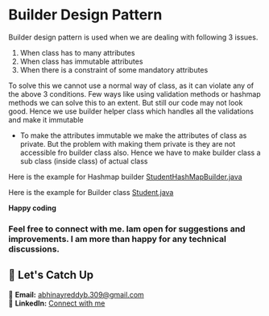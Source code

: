 # Builder Design Pattern

Builder design pattern is used when we are dealing with following 3 issues.
1. When class has to many attributes
2. When class has immutable attributes
3. When there is a constraint of some mandatory attributes


To solve this we cannot use a normal way of class, as it can violate any of the above 3 conditions. Few ways like using validation methods or hashmap methods we can solve this to an extent. But still our code may not look good. 
Hence we use builder helper class which handles all the validations and make it immutable
- To make the attributes immutable we make the attributes of class as private. But the problem with making them private is they are not accessible fro builder class also. Hence we have to make builder class a sub class (inside class) of actual class


Here is the example for Hashmap builder [StudentHashMapBuilder.java](./StudentHashMapBuilder.java)

Here is the example for Builder class [Student.java](./Student.java)


**Happy coding**

### Feel free to connect with me. Iam open for suggestions and improvements. I am more than happy for any technical discussions.

## 📩 Let's Catch Up
📧 **Email:** abhinayreddyb.309@gmail.com  
👔 **LinkedIn:** [Connect with me](https://www.linkedin.com/in/abhinay-reddy-bellamkonda-927553191/)